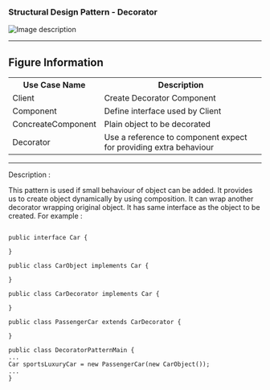 ### Structural Design Pattern - Decorator

![Image description](https://github.com/Rapter1990/Software-Design-Pattren-Examples-in-Java/blob/master/images/decorator.png)

<hr>
<h2>Figure Information</h2>

<table>
  <tr>
    <th>Use Case Name</th>
    <th>Description</th>
  </tr>
  <tr>
    <td>Client</td>
    <td>Create Decorator Component</td>
  </tr>
  <tr>
    <td>Component</td>
    <td>Define interface used by Client</td>
  </tr>
  <tr>
    <td>ConcreateComponent</td>
    <td>Plain object to be decorated</td>
  </tr>
  <tr>
    <td>Decorator</td>
    <td>Use a reference to component expect for providing extra behaviour</td>
  </tr>
  
</table>

<hr>
Description : 

This pattern is used if small behaviour of object can be added. It provides us to create object dynamically by using composition. It 
can wrap another decorator wrapping original object. It has same interface as the object to be created.
For example :

```

public interface Car {

}

public class CarObject implements Car {

}

public class CarDecorator implements Car {

}

public class PassengerCar extends CarDecorator {

}

public class DecoratorPatternMain {
...
Car sportsLuxuryCar = new PassengerCar(new CarObject());
...
}
```

